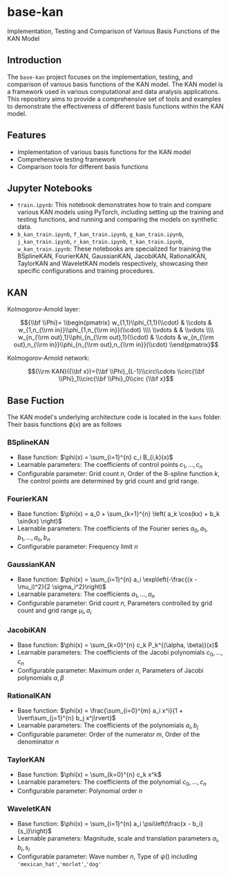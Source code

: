 # base-kan

Implementation, Testing and Comparison of Various Basis Functions of the KAN Model

## Introduction

The `base-kan` project focuses on the implementation, testing, and comparison of various basis functions of the KAN model. The KAN model is a framework used in various computational and data analysis applications. This repository aims to provide a comprehensive set of tools and examples to demonstrate the effectiveness of different basis functions within the KAN model.

## Features

- Implementation of various basis functions for the KAN model
- Comprehensive testing framework
- Comparison tools for different basis functions

## Jupyter Notebooks

- `train.ipynb`: This notebook demonstrates how to train and compare various KAN models using PyTorch, including setting up the training and testing functions, and running and comparing the models on synthetic data.
- `b_kan_train.ipynb`, `f_kan_train.ipynb`, `g_kan_train.ipynb`, `j_kan_train.ipynb`, `r_kan_train.ipynb`, `t_kan_train.ipynb`, `w_kan_train.ipynb`: These notebooks are specialized for training the BSplineKAN, FourierKAN, GaussianKAN, JacobiKAN, RationalKAN, TaylorKAN and WaveletKAN models respectively, showcasing their specific configurations and training procedures.

## KAN

Kolmogorov-Arnold layer:

$${\\bf \\Phi}= \\begin{pmatrix} w_{1,1}\\phi_{1,1}(\\cdot) & \\cdots & w_{1,n_{\\rm in}}\\phi_{1,n_{\\rm in}}(\\cdot) \\\\ \\vdots & & \\vdots \\\\ w_{n_{\\rm out},1}\\phi_{n_{\\rm out},1}(\\cdot) & \\cdots & w_{n_{\\rm out},n_{\\rm in}}\\phi_{n_{\\rm out},n_{\\rm in}}(\\cdot) \\end{pmatrix}$$

Kolmogorov-Arnold network:

$${\\rm KAN}({\\bf x})={\\bf \\Phi}_{L-1}\\circ\\cdots \\circ{\\bf \\Phi}_1\\circ{\\bf \\Phi}_0\\circ {\\bf x}$$

## Base Fuction

The KAN model's underlying architecture code is located in the `kans` folder. Their basis functions $\phi(x)$ are as follows

### BSplineKAN
- Base function: $\phi(x) = \sum_{i=1}^{n} c_i B_{i,k}(x)$
- Learnable parameters: The coefficients of control points $c_1 ,..., c_n$
- Configurable parameter: Grid count $n$, Order of the B-spline function $k$, The control points are determined by grid count and grid range.

### FourierKAN
- Base function: $\phi(x) = a_0 + \sum_{k=1}^{n} \left( a_k \cos(kx) + b_k \sin(kx) \right)$
- Learnable parameters: The coefficients of the Fourier series $a_0, a_1, b_1 ,..., a_n, b_n$
- Configurable parameter: Frequency limit $n$

### GaussianKAN
- Base function: $\phi(x) = \sum_{i=1}^{n} a_i \exp\left(-\frac{(x - \mu_i)^2}{2 \sigma_i^2}\right)$
- Learnable parameters: The coefficients $a_1,..., a_n$
- Configurable parameter: Grid count $n$, Parameters controlled by grid count and grid range $\mu_i,\sigma_i$

### JacobiKAN
- Base function: $\phi(x) = \sum_{k=0}^{n} c_k P_k^{(\alpha, \beta)}(x)$
- Learnable parameters: The coefficients of the Jacobi polynomials $c_0 ,..., c_n$
- Configurable parameter: Maximum order $n$, Parameters of Jacobi polynomials $\alpha, \beta$

### RationalKAN
- Base function: $\phi(x) = \frac{\sum_{i=0}^{m} a_i x^i}{1 + \lvert\sum_{j=1}^{n} b_j x^j\rvert}$
- Learnable parameters: The coefficients of the polynomials $a_i, b_j$
- Configurable parameter: Order of the numerator $m$, Order of the denominator $n$

### TaylorKAN
- Base function: $\phi(x) = \sum_{k=0}^{n} c_k x^k$
- Learnable parameters: The coefficients of the polynomial $c_0 ,..., c_n$
- Configurable parameter: Polynomial order $n$

### WaveletKAN
- Base function: $\phi(x) = \sum_{i=1}^{n} a_i \psi\left(\frac{x - b_i}{s_i}\right)$
- Learnable parameters: Magnitude, scale and translation parameters $a_i, b_i, s_i$
- Configurable parameter: Wave number $n$, Type of $\psi()$ including `'mexican_hat'`,`'morlet'`,`'dog'`